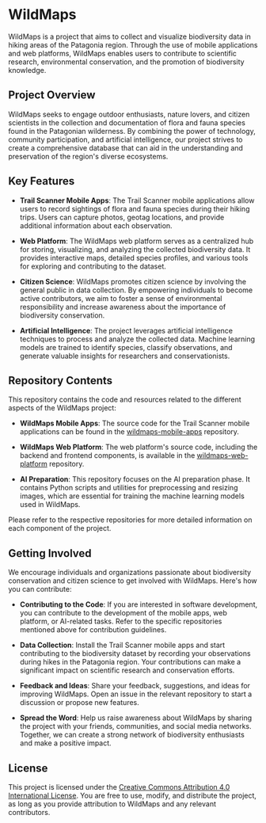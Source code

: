# WildMaps

WildMaps is a project that aims to collect and visualize biodiversity data in hiking areas of the Patagonia region. Through the use of mobile applications and web platforms, WildMaps enables users to contribute to scientific research, environmental conservation, and the promotion of biodiversity knowledge.

## Project Overview

WildMaps seeks to engage outdoor enthusiasts, nature lovers, and citizen scientists in the collection and documentation of flora and fauna species found in the Patagonian wilderness. By combining the power of technology, community participation, and artificial intelligence, our project strives to create a comprehensive database that can aid in the understanding and preservation of the region's diverse ecosystems.

## Key Features

- **Trail Scanner Mobile Apps**: The Trail Scanner mobile applications allow users to record sightings of flora and fauna species during their hiking trips. Users can capture photos, geotag locations, and provide additional information about each observation.

- **Web Platform**: The WildMaps web platform serves as a centralized hub for storing, visualizing, and analyzing the collected biodiversity data. It provides interactive maps, detailed species profiles, and various tools for exploring and contributing to the dataset.

- **Citizen Science**: WildMaps promotes citizen science by involving the general public in data collection. By empowering individuals to become active contributors, we aim to foster a sense of environmental responsibility and increase awareness about the importance of biodiversity conservation.

- **Artificial Intelligence**: The project leverages artificial intelligence techniques to process and analyze the collected data. Machine learning models are trained to identify species, classify observations, and generate valuable insights for researchers and conservationists.

## Repository Contents

This repository contains the code and resources related to the different aspects of the WildMaps project:

- **WildMaps Mobile Apps**: The source code for the Trail Scanner mobile applications can be found in the [wildmaps-mobile-apps](https://github.com/your-username/wildmaps-mobile-apps) repository.

- **WildMaps Web Platform**: The web platform's source code, including the backend and frontend components, is available in the [wildmaps-web-platform](https://github.com/your-username/wildmaps-web-platform) repository.

- **AI Preparation**: This repository focuses on the AI preparation phase. It contains Python scripts and utilities for preprocessing and resizing images, which are essential for training the machine learning models used in WildMaps.

Please refer to the respective repositories for more detailed information on each component of the project.

## Getting Involved

We encourage individuals and organizations passionate about biodiversity conservation and citizen science to get involved with WildMaps. Here's how you can contribute:

- **Contributing to the Code**: If you are interested in software development, you can contribute to the development of the mobile apps, web platform, or AI-related tasks. Refer to the specific repositories mentioned above for contribution guidelines.

- **Data Collection**: Install the Trail Scanner mobile apps and start contributing to the biodiversity dataset by recording your observations during hikes in the Patagonia region. Your contributions can make a significant impact on scientific research and conservation efforts.

- **Feedback and Ideas**: Share your feedback, suggestions, and ideas for improving WildMaps. Open an issue in the relevant repository to start a discussion or propose new features.

- **Spread the Word**: Help us raise awareness about WildMaps by sharing the project with your friends, communities, and social media networks. Together, we can create a strong network of biodiversity enthusiasts and make a positive impact.

## License

This project is licensed under the [Creative Commons Attribution 4.0 International License](https://creativecommons.org/licenses/by/4.0/). You are free to use, modify, and distribute the project, as long as you provide attribution to WildMaps and any relevant contributors.
